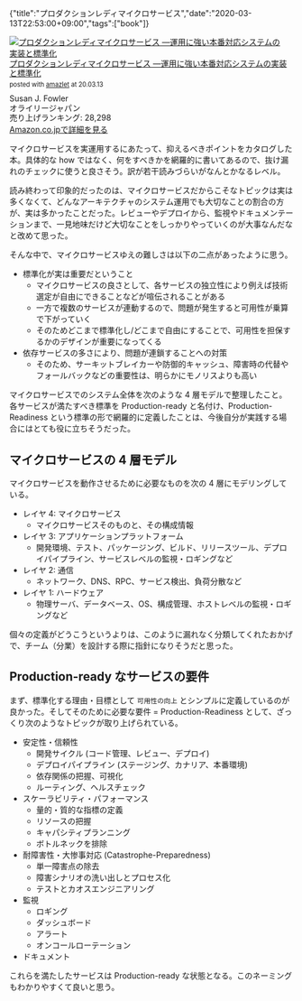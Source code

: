 {"title":"プロダクションレディマイクロサービス","date":"2020-03-13T22:53:00+09:00","tags":["book"]}

<div class="amazlet-box" style="margin-bottom:0px;"><div class="amazlet-image" style="float:left;margin:0px 12px 1px 0px;"><a href="http://www.amazon.co.jp/exec/obidos/ASIN/4873118158/pleasesleep-22/ref=nosim/" name="amazletlink" target="_blank"><img src="https://images-fe.ssl-images-amazon.com/images/I/51n-OwJUG8L._SL160_.jpg" alt="プロダクションレディマイクロサービス ―運用に強い本番対応システムの実装と標準化" style="border: none;" /></a></div><div class="amazlet-info" style="line-height:120%; margin-bottom: 10px"><div class="amazlet-name" style="margin-bottom:10px;line-height:120%"><a href="http://www.amazon.co.jp/exec/obidos/ASIN/4873118158/pleasesleep-22/ref=nosim/" name="amazletlink" target="_blank">プロダクションレディマイクロサービス ―運用に強い本番対応システムの実装と標準化</a><div class="amazlet-powered-date" style="font-size:80%;margin-top:5px;line-height:120%">posted with <a href="http://www.amazlet.com/" title="amazlet" target="_blank">amazlet</a> at 20.03.13</div></div><div class="amazlet-detail">Susan J. Fowler <br />オライリージャパン <br />売り上げランキング: 28,298<br /></div><div class="amazlet-sub-info" style="float: left;"><div class="amazlet-link" style="margin-top: 5px"><a href="http://www.amazon.co.jp/exec/obidos/ASIN/4873118158/pleasesleep-22/ref=nosim/" name="amazletlink" target="_blank">Amazon.co.jpで詳細を見る</a></div></div></div><div class="amazlet-footer" style="clear: left"></div></div>

マイクロサービスを実運用するにあたって、抑えるべきポイントをカタログした本。具体的な how ではなく、何をすべきかを網羅的に書いてあるので、抜け漏れのチェックに使うと良さそう。訳が若干読みづらいがなんとかなるレベル。

読み終わって印象的だったのは、マイクロサービスだからこそなトピックは実は多くなくて、どんなアーキテクチャのシステム運用でも大切なことの割合の方が、実は多かったことだった。レビューやデプロイから、監視やドキュメンテーションまで、一見地味だけど大切なことをしっかりやっていくのが大事なんだなと改めて思った。

そんな中で、マイクロサービスゆえの難しさは以下の二点があったように思う。

- 標準化が実は重要だということ
  - マイクロサービスの良さとして、各サービスの独立性により例えば技術選定が自由にできることなどが喧伝されることがある
  - 一方で複数のサービスが連動するので、問題が発生すると可用性が乗算で下がっていく
  - そのためどこまで標準化し/どこまで自由にすることで、可用性を担保するかのデザインが重要になってくる
- 依存サービスの多さにより、問題が連鎖することへの対策
  - そのため、サーキットブレイカーや防御的キャッシュ、障害時の代替やフォールバックなどの重要性は、明らかにモノリスよりも高い

マイクロサービスでのシステム全体を次のような 4 層モデルで整理したこと。各サービスが満たすべき標準を Production-ready と名付け、Production-Readiness という標準の形で網羅的に定義したことは、今後自分が実践する場合にはとても役に立ちそうだった。

## マイクロサービスの 4 層モデル

マイクロサービスを動作させるために必要なものを次の 4 層にモデリングしている。

- レイヤ 4: マイクロサービス
  - マイクロサービスそのものと、その構成情報
- レイヤ 3: アプリケーションプラットフォーム
  - 開発環境、テスト、パッケージング、ビルド、リリースツール、デプロイパイプライン、サービスレベルの監視・ロギングなど
- レイヤ 2: 通信
  - ネットワーク、DNS、RPC、サービス検出、負荷分散など
- レイヤ 1: ハードウェア
  - 物理サーバ、データベース、OS、構成管理、ホストレベルの監視・ロギングなど

個々の定義がどうこうというよりは、このように漏れなく分類してくれたおかげで、チーム（分業）を設計する際に指針になりそうだと思った。

## Production-ready なサービスの要件

まず、標準化する理由・目標として `可用性の向上` とシンプルに定義しているのが良かった。そしてそのために必要な要件 = Production-Readiness として、ざっくり次のようなトピックが取り上げられている。

- 安定性・信頼性
  - 開発サイクル (コード管理、レビュー、デプロイ)
  - デプロイパイプライン (ステージング、カナリア、本番環境)
  - 依存関係の把握、可視化
  - ルーティング、ヘルスチェック
- スケーラビリティ・パフォーマンス
  - 量的・質的な指標の定義
  - リソースの把握
  - キャパシティプランニング
  - ボトルネックを排除
- 耐障害性・大惨事対応 (Catastrophe-Preparedness)
  - 単一障害点の除去
  - 障害シナリオの洗い出しとプロセス化
  - テストとカオスエンジニアリング
- 監視
  - ロギング
  - ダッシュボード
  - アラート
  - オンコールローテーション
- ドキュメント

これらを満たしたサービスは Production-ready な状態となる。このネーミングもわかりやすくて良いと思う。
